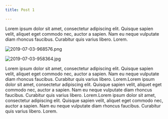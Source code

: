 ```yaml
---
title: Post 1

---
```

Lorem ipsum dolor sit amet, consectetur adipiscing elit. Quisque sapien velit, aliquet eget commodo nec, auctor a sapien. Nam eu neque vulputate diam rhoncus faucibus. Curabitur quis varius libero. Lorem.


![2019-07-03-968576.png](https://singchan.github.io/feckless_stick_figures///assets/2019-07-03-968576.png)


![2019-07-03-958364.jpg](
![2019-07-03-109907.jpg](https://singchan.github.io/feckless_stick_figures///assets/2019-07-03-109907.jpg)
)



Lorem ipsum dolor sit amet, consectetur adipiscing elit. Quisque sapien velit, aliquet eget commodo nec, auctor a sapien. Nam eu neque vulputate diam rhoncus faucibus. Curabitur quis varius libero. Lorem.Lorem ipsum dolor sit amet, consectetur adipiscing elit. Quisque sapien velit, aliquet eget commodo nec, auctor a sapien. Nam eu neque vulputate diam rhoncus faucibus. Curabitur quis varius libero. Lorem.Lorem ipsum dolor sit amet, consectetur adipiscing elit. Quisque sapien velit, aliquet eget commodo nec, auctor a sapien. Nam eu neque vulputate diam rhoncus faucibus. Curabitur quis varius libero. Lorem.